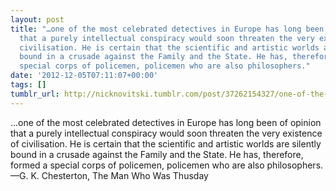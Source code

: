 ```yaml
---
layout: post
title: "…one of the most celebrated detectives in Europe has long been of opinion
  that a purely intellectual conspiracy would soon threaten the very existence of
  civilisation. He is certain that the scientific and artistic worlds are silently
  bound in a crusade against the Family and the State. He has, therefore, formed a
  special corps of policemen, policemen who are also philosophers."
date: '2012-12-05T07:11:07+00:00'
tags: []
tumblr_url: http://nicknovitski.tumblr.com/post/37262154327/one-of-the-most-celebrated-detectives-in-europe
---
```

…one of the most celebrated detectives in Europe has long been of opinion that a purely intellectual conspiracy would soon threaten the very existence of civilisation. He is certain that the scientific and artistic worlds are silently bound in a crusade against the Family and the State. He has, therefore, formed a special corps of policemen, policemen who are also philosophers.—G. K. Chesterton, The Man Who Was Thusday
